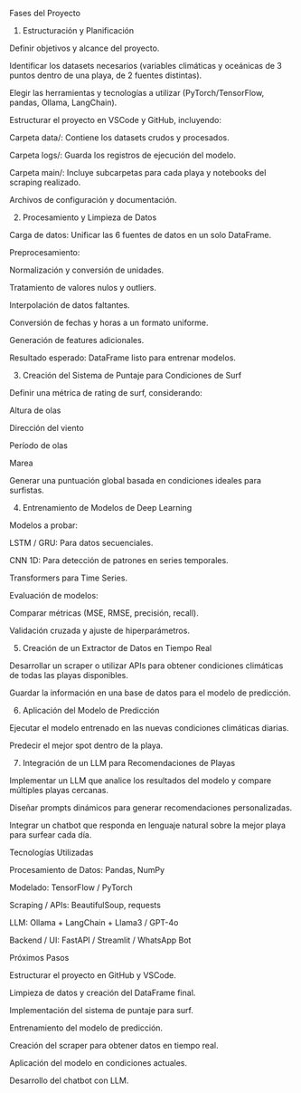 Fases del Proyecto

1. Estructuración y Planificación

Definir objetivos y alcance del proyecto.

Identificar los datasets necesarios (variables climáticas y oceánicas de 3 puntos dentro de una playa, de 2 fuentes distintas).

Elegir las herramientas y tecnologías a utilizar (PyTorch/TensorFlow, pandas, Ollama, LangChain).

Estructurar el proyecto en VSCode y GitHub, incluyendo:

Carpeta data/: Contiene los datasets crudos y procesados.

Carpeta logs/: Guarda los registros de ejecución del modelo.

Carpeta main/: Incluye subcarpetas para cada playa y notebooks del scraping realizado.

Archivos de configuración y documentación.

2. Procesamiento y Limpieza de Datos

Carga de datos: Unificar las 6 fuentes de datos en un solo DataFrame.

Preprocesamiento:

Normalización y conversión de unidades.

Tratamiento de valores nulos y outliers.

Interpolación de datos faltantes.

Conversión de fechas y horas a un formato uniforme.

Generación de features adicionales.

Resultado esperado: DataFrame listo para entrenar modelos.

3. Creación del Sistema de Puntaje para Condiciones de Surf

Definir una métrica de rating de surf, considerando:

Altura de olas

Dirección del viento

Período de olas

Marea

Generar una puntuación global basada en condiciones ideales para surfistas.

4. Entrenamiento de Modelos de Deep Learning

Modelos a probar:

LSTM / GRU: Para datos secuenciales.

CNN 1D: Para detección de patrones en series temporales.

Transformers para Time Series.

Evaluación de modelos:

Comparar métricas (MSE, RMSE, precisión, recall).

Validación cruzada y ajuste de hiperparámetros.

5. Creación de un Extractor de Datos en Tiempo Real

Desarrollar un scraper o utilizar APIs para obtener condiciones climáticas de todas las playas disponibles.

Guardar la información en una base de datos para el modelo de predicción.

6. Aplicación del Modelo de Predicción

Ejecutar el modelo entrenado en las nuevas condiciones climáticas diarias.

Predecir el mejor spot dentro de la playa.

7. Integración de un LLM para Recomendaciones de Playas

Implementar un LLM que analice los resultados del modelo y compare múltiples playas cercanas.

Diseñar prompts dinámicos para generar recomendaciones personalizadas.

Integrar un chatbot que responda en lenguaje natural sobre la mejor playa para surfear cada día.

Tecnologías Utilizadas

Procesamiento de Datos: Pandas, NumPy

Modelado: TensorFlow / PyTorch

Scraping / APIs: BeautifulSoup, requests

LLM: Ollama + LangChain + Llama3 / GPT-4o

Backend / UI: FastAPI / Streamlit / WhatsApp Bot

Próximos Pasos

Estructurar el proyecto en GitHub y VSCode.

Limpieza de datos y creación del DataFrame final.

Implementación del sistema de puntaje para surf.

Entrenamiento del modelo de predicción.

Creación del scraper para obtener datos en tiempo real.

Aplicación del modelo en condiciones actuales.

Desarrollo del chatbot con LLM.

